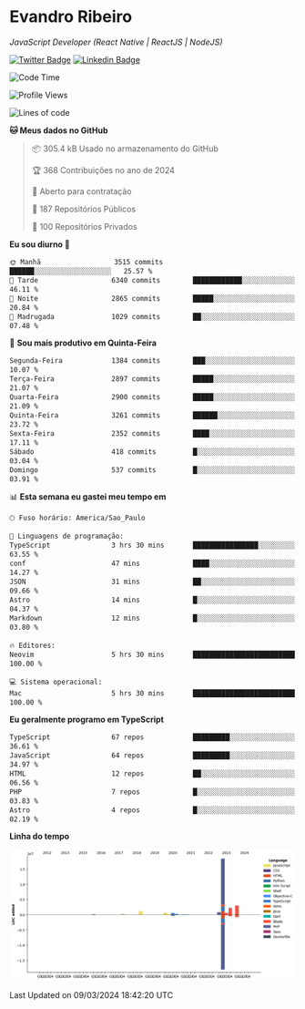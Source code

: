 # Evandro **Ribeiro**

*JavaScript Developer (React Native | ReactJS | NodeJS)*

[![Twitter Badge](https://img.shields.io/badge/-@ribeiroevandro-201B2D?style=flat-square&labelColor=201B2D&logo=twitter&logoColor=white&link=https://twitter.com/ribeiroevandro)](https://twitter.com/ribeiroevandro) 
[![Linkedin Badge](https://img.shields.io/badge/-Evandro%20Ribeiro-201B2D?style=flat-square&logo=Linkedin&logoColor=white&link=https://www.linkedin.com/in/ribeiroevandro)](https://www.linkedin.com/in/ribeiroevandro) 


<!--START_SECTION:waka-->
![Code Time](http://img.shields.io/badge/Code%20Time-3%2C740%20hrs%2052%20mins-blue)

![Profile Views](http://img.shields.io/badge/Visualizac%C3%B5es%20do%20perfil-0-blue)

![Lines of code](https://img.shields.io/badge/Desde%20o%20Hello%20World%20eu%20escrevi-28.4%20million%20linhas%20de%20c%C3%B3digo-blue)

**🐱 Meus dados no GitHub** 

> 📦 305.4 kB Usado no armazenamento do GitHub 
 > 
> 🏆 368 Contribuições no ano de 2024
 > 
> 💼 Aberto para contratação
 > 
> 📜 187 Repositórios Públicos 
 > 
> 🔑 100 Repositórios Privados 
 > 
**Eu sou diurno 🐤** 

```text
🌞 Manhã                  3515 commits        ██████░░░░░░░░░░░░░░░░░░░   25.57 % 
🌆 Tarde                  6340 commits        ████████████░░░░░░░░░░░░░   46.11 % 
🌃 Noite                  2865 commits        █████░░░░░░░░░░░░░░░░░░░░   20.84 % 
🌙 Madrugada              1029 commits        ██░░░░░░░░░░░░░░░░░░░░░░░   07.48 % 
```
📅 **Sou mais produtivo em Quinta-Feira** 

```text
Segunda-Feira            1384 commits        ███░░░░░░░░░░░░░░░░░░░░░░   10.07 % 
Terça-Feira              2897 commits        █████░░░░░░░░░░░░░░░░░░░░   21.07 % 
Quarta-Feira             2900 commits        █████░░░░░░░░░░░░░░░░░░░░   21.09 % 
Quinta-Feira             3261 commits        ██████░░░░░░░░░░░░░░░░░░░   23.72 % 
Sexta-Feira              2352 commits        ████░░░░░░░░░░░░░░░░░░░░░   17.11 % 
Sábado                   418 commits         █░░░░░░░░░░░░░░░░░░░░░░░░   03.04 % 
Domingo                  537 commits         █░░░░░░░░░░░░░░░░░░░░░░░░   03.91 % 
```


📊 **Esta semana eu gastei meu tempo em** 

```text
🕑︎ Fuso horário: America/Sao_Paulo

💬 Linguagens de programação: 
TypeScript               3 hrs 30 mins       ████████████████░░░░░░░░░   63.55 % 
conf                     47 mins             ████░░░░░░░░░░░░░░░░░░░░░   14.27 % 
JSON                     31 mins             ██░░░░░░░░░░░░░░░░░░░░░░░   09.66 % 
Astro                    14 mins             █░░░░░░░░░░░░░░░░░░░░░░░░   04.37 % 
Markdown                 12 mins             █░░░░░░░░░░░░░░░░░░░░░░░░   03.80 % 

🔥 Editores: 
Neovim                   5 hrs 30 mins       █████████████████████████   100.00 % 

💻 Sistema operacional: 
Mac                      5 hrs 30 mins       █████████████████████████   100.00 % 
```

**Eu geralmente programo em TypeScript** 

```text
TypeScript               67 repos            █████████░░░░░░░░░░░░░░░░   36.61 % 
JavaScript               64 repos            █████████░░░░░░░░░░░░░░░░   34.97 % 
HTML                     12 repos            ██░░░░░░░░░░░░░░░░░░░░░░░   06.56 % 
PHP                      7 repos             █░░░░░░░░░░░░░░░░░░░░░░░░   03.83 % 
Astro                    4 repos             █░░░░░░░░░░░░░░░░░░░░░░░░   02.19 % 
```



**Linha do tempo**

![Lines of Code chart](https://raw.githubusercontent.com/ribeiroevandro/ribeiroevandro/main/assets/bar_graph.png)


 Last Updated on 09/03/2024 18:42:20 UTC
<!--END_SECTION:waka-->
